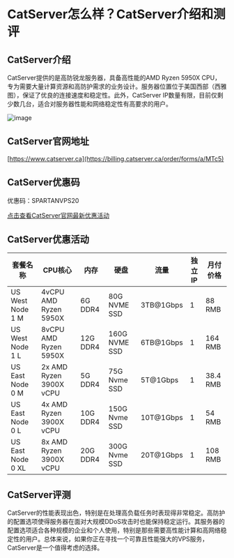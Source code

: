 # CatServer怎么样？CatServer介绍和测评

## CatServer介绍
CatServer提供的是高防锐龙服务器，具备高性能的AMD Ryzen 5950X CPU，专为需要大量计算资源和高防护需求的业务设计。服务器位置位于美国西部（西雅图），保证了优良的连接速度和稳定性。此外，CatServer IP数量有限，目前仅剩少数几台，适合对服务器性能和网络稳定性有高要求的用户。

![image](https://github.com/palbanese32/CatServer/assets/169423915/3711de81-ec8a-4e3c-84ef-77542dc426f3)

## CatServer官网地址
[https://www.catserver.ca](https://billing.catserver.ca/order/forms/a/MTc5)

## CatServer优惠码
优惠码：SPARTANVPS20

[点击查看CatServer官网最新优惠活动](https://billing.catserver.ca/order/forms/a/MTc5)

## CatServer优惠活动

| 套餐名称      | CPU核心        | 内存  | 硬盘       | 流量     | 独立IP | 月付价格 |
|---------------|----------------|-------|------------|----------|--------|----------|
| US West Node 1 M | 4vCPU AMD Ryzen 5950X | 6G DDR4 | 80G NVME SSD | 3TB@1Gbps | 1 | 88 RMB  |
| US West Node 1 L | 8vCPU AMD Ryzen 5950X | 12G DDR4 | 160G NVME SSD | 6TB@1Gbps | 1 | 164 RMB |
| US East Node 0 M | 2x AMD Ryzen 3900X vCPU | 5G DDR4 | 75G Nvme SSD | 5T@1Gbps  | 1 | 38.4 RMB |
| US East Node 0 L | 4x AMD Ryzen 3900X vCPU | 10G DDR4 | 150G Nvme SSD | 10T@1Gbps | 1 | 54 RMB  |
| US East Node 0 XL| 8x AMD Ryzen 3900X vCPU | 20G DDR4 | 300G Nvme SSD | 20T@1Gbps | 1 | 108 RMB |

## CatServer评测
CatServer的性能表现出色，特别是在处理高负载任务时表现得非常稳定。高防护的配置选项使得服务器在面对大规模DDoS攻击时也能保持稳定运行。其服务器的配置选项适合各种规模的企业和个人使用，特别是那些需要高性能计算和高网络稳定性的用户。总体来说，如果你正在寻找一个可靠且性能强大的VPS服务，CatServer是一个值得考虑的选择。
